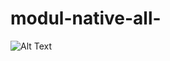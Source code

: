 # modul-native-all-
![Alt Text](https://github.com/leo-chan1020/modul-native-all-/blob/master/Login%20Siperpus%20-%20Google%20Chrome%2002_04_2020%2021_12_02.png)
